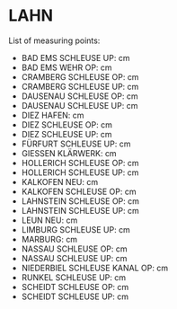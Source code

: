 # LAHN

List of measuring points:

* BAD EMS SCHLEUSE UP: <Value topic="rivers/pegel-online/LAHN/Bad Ems Schleuse UP/measurementValue"/> cm
* BAD EMS WEHR OP: <Value topic="rivers/pegel-online/LAHN/Bad Ems Wehr OP/measurementValue"/> cm
* CRAMBERG SCHLEUSE OP: <Value topic="rivers/pegel-online/LAHN/Cramberg Schleuse OP/measurementValue"/> cm
* CRAMBERG SCHLEUSE UP: <Value topic="rivers/pegel-online/LAHN/Cramberg Schleuse UP/measurementValue"/> cm
* DAUSENAU SCHLEUSE OP: <Value topic="rivers/pegel-online/LAHN/Dausenau Schleuse OP/measurementValue"/> cm
* DAUSENAU SCHLEUSE UP: <Value topic="rivers/pegel-online/LAHN/Dausenau Schleuse UP/measurementValue"/> cm
* DIEZ HAFEN: <Value topic="rivers/pegel-online/LAHN/Diez Hafen/measurementValue"/> cm
* DIEZ SCHLEUSE OP: <Value topic="rivers/pegel-online/LAHN/Diez Schleuse OP/measurementValue"/> cm
* DIEZ SCHLEUSE UP: <Value topic="rivers/pegel-online/LAHN/Diez Schleuse UP/measurementValue"/> cm
* FÜRFURT SCHLEUSE UP: <Value topic="rivers/pegel-online/LAHN/Fürfurt Schleuse UP/measurementValue"/> cm
* GIESSEN KLÄRWERK: <Value topic="rivers/pegel-online/LAHN/Giessen Klärwerk/measurementValue"/> cm
* HOLLERICH SCHLEUSE OP: <Value topic="rivers/pegel-online/LAHN/Hollerich Schleuse OP/measurementValue"/> cm
* HOLLERICH SCHLEUSE UP: <Value topic="rivers/pegel-online/LAHN/Hollerich Schleuse UP/measurementValue"/> cm
* KALKOFEN NEU: <Value topic="rivers/pegel-online/LAHN/Kalkofen neu/measurementValue"/> cm
* KALKOFEN SCHLEUSE OP: <Value topic="rivers/pegel-online/LAHN/Kalkofen Schleuse OP/measurementValue"/> cm
* LAHNSTEIN SCHLEUSE OP: <Value topic="rivers/pegel-online/LAHN/Lahnstein Schleuse OP/measurementValue"/> cm
* LAHNSTEIN SCHLEUSE UP: <Value topic="rivers/pegel-online/LAHN/Lahnstein Schleuse UP/measurementValue"/> cm
* LEUN NEU: <Value topic="rivers/pegel-online/LAHN/Leun neu/measurementValue"/> cm
* LIMBURG SCHLEUSE UP: <Value topic="rivers/pegel-online/LAHN/Limburg Schleuse UP/measurementValue"/> cm
* MARBURG: <Value topic="rivers/pegel-online/LAHN/Marburg/measurementValue"/> cm
* NASSAU SCHLEUSE OP: <Value topic="rivers/pegel-online/LAHN/Nassau Schleuse OP/measurementValue"/> cm
* NASSAU SCHLEUSE UP: <Value topic="rivers/pegel-online/LAHN/Nassau Schleuse UP/measurementValue"/> cm
* NIEDERBIEL SCHLEUSE KANAL OP: <Value topic="rivers/pegel-online/LAHN/Niederbiel Schleuse Kanal OP/measurementValue"/> cm
* RUNKEL SCHLEUSE UP: <Value topic="rivers/pegel-online/LAHN/Runkel Schleuse UP/measurementValue"/> cm
* SCHEIDT SCHLEUSE OP: <Value topic="rivers/pegel-online/LAHN/Scheidt Schleuse OP/measurementValue"/> cm
* SCHEIDT SCHLEUSE UP: <Value topic="rivers/pegel-online/LAHN/Scheidt Schleuse UP/measurementValue"/> cm
